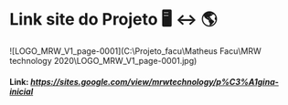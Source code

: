 # Link site do Projeto :desktop_computer: :left_right_arrow: :earth_americas:

![LOGO_MRW_V1_page-0001](C:\Projeto_facu\Matheus Facu\MRW technology 2020\LOGO_MRW_V1_page-0001.jpg)

#### Link: _https://sites.google.com/view/mrwtechnology/p%C3%A1gina-inicial_
